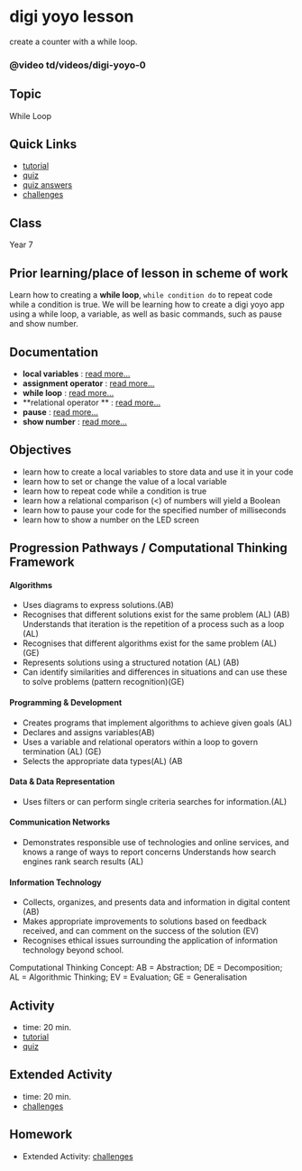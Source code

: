 # digi yoyo lesson

create a counter with a while loop.

### @video td/videos/digi-yoyo-0

## Topic

While Loop

## Quick Links

* [tutorial](/lessons/digi-yoyo/tutorial)
* [quiz](/lessons/digi-yoyo/quiz)
* [quiz answers](/lessons/digi-yoyo/quiz-answers)
* [challenges](/lessons/digi-yoyo/challenges)

## Class

Year 7

## Prior learning/place of lesson in scheme of work

Learn how to creating a **while loop**, `while condition do` to repeat code while a condition is true. We will be learning how to create a digi yoyo app using a while loop, a variable, as well as basic commands, such as pause and show number.

## Documentation

* **local variables** : [read more...](/reference/variables/var)
* **assignment operator** : [read more...](/reference/variables/assign)
* **while loop** : [read more...](/js/while)
* **relational operator ** : [read more...](/reference/types/number)
* **pause** : [read more...](/reference/basic/pause)
* **show number** : [read more...](/reference/basic/show-number)

## Objectives

* learn how to create a local variables to store data and use it in your code
* learn how to set or change the value of a local variable
* learn how to repeat code while a condition is true
* learn how a relational comparison (<) of numbers will yield a Boolean
* learn how to pause your code for the specified number of milliseconds
* learn how to show a number on the LED screen

## Progression Pathways / Computational Thinking Framework

#### Algorithms

* Uses diagrams to express solutions.(AB)
* Recognises that different solutions exist for the same problem (AL) (AB)  Understands that iteration is the repetition of a process such as a loop (AL)
* Recognises that different algorithms exist for the same problem (AL) (GE)
* Represents solutions using a structured notation (AL) (AB)
*  Can identify similarities and differences in situations and can use these to solve problems (pattern recognition)(GE)

#### Programming & Development

* Creates programs that implement algorithms to achieve given goals (AL)
*  Declares and assigns variables(AB)
* Uses a variable and relational operators within a loop to govern termination (AL) (GE)
* Selects the appropriate data types(AL) (AB

#### Data & Data Representation

* Uses filters or can perform single criteria searches for information.(AL)

#### Communication Networks

* Demonstrates responsible use of technologies and online services, and knows a range of ways to report concerns Understands how search engines rank search results (AL)

#### Information Technology

* Collects, organizes, and presents data and information in digital content (AB)
* Makes appropriate improvements to solutions based on feedback received, and can comment on the success of the solution (EV)
* Recognises ethical issues surrounding the application of information technology beyond school.

Computational Thinking Concept: AB = Abstraction; DE = Decomposition; AL = Algorithmic Thinking; EV = Evaluation; GE = Generalisation

## Activity

* time: 20 min.
* [tutorial](/lessons/digi-yoyo/tutorial)
* [quiz](/lessons/digi-yoyo/quiz)

## Extended Activity

* time: 20 min.
* [challenges](/lessons/digi-yoyo/challenges)

## Homework

* Extended Activity: [challenges](/lessons/digi-yoyo/challenges)

